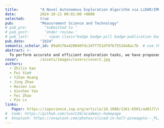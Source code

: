 ```yaml
---
title:          "A Novel Autonomous Exploration Algorithm via LiDAR/IMU SLAM and Hierarchical Subsystem for Mobile Robot in Unknown Indoor Environments"
date:           2024-10-21 00:01:00 +0800
selected:       true
pub:            "Measurement Science and Technology"
# pub_pre:        "Submitted to "
# pub_post:       'Under review.'
# pub_last:       ' <span class="badge badge-pill badge-publication badge-success">Spotlight</span>'
pub_date:       "2024"
semantic_scholar_id: 09a01f6a420040fdc3dff751df0fb75524e8ac7b  # use this to retrieve citation count
abstract: >-
  To perform accurate and efficient exploration tasks, we have proposed a novel autonomous exploration algorithm via LiDAR/IMU (Inertial Measurement Unit) Simultaneous Localization and Mapping (SLAM) and hierarchical subsystem for mobile robot in unknown environments. 
cover:          /assets/images/covers/cover2.jpg
authors:
  - Zhilin Gao
  - Fei Xie#
  - Yihan Huang
  - Jing Zhao
  - Haisen Luo
  - Xinchen Yan
  - Fei Zhao
  - Pin Lv
links:
   Paper: https://iopscience.iop.org/article/10.1088/1361-6501/ad8177/meta
#  Code: https://github.com/luost26/academic-homepage
#  Unsplash: https://unsplash.com/photos/sliced-in-half-pineapple--_PLJZmHZzk
---
```

